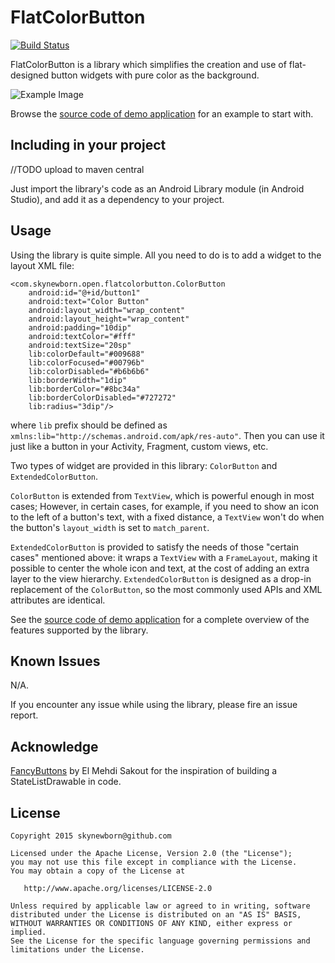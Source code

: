 FlatColorButton
==================
[![Build Status](https://travis-ci.org/skynewborn/FlatColorButton.svg?branch=master)](https://travis-ci.org/skynewborn/FlatColorButton)

FlatColorButton is a library which simplifies the creation and use of flat-designed button widgets with pure color as the background.

![Example Image][1]

Browse the [source code of demo application][2] for an example to start with.

Including in your project
-------------------------

//TODO upload to maven central
    
Just import the library's code as an Android Library module (in Android Studio), and add it as a dependency to your project.


Usage
-----

Using the library is quite simple. All you need to do is to add a widget to the layout XML file:

	<com.skynewborn.open.flatcolorbutton.ColorButton
		android:id="@+id/button1"
		android:text="Color Button"
		android:layout_width="wrap_content"
		android:layout_height="wrap_content"
		android:padding="10dip"
		android:textColor="#fff"
		android:textSize="20sp"
		lib:colorDefault="#009688"
		lib:colorFocused="#00796b"
		lib:colorDisabled="#b6b6b6"
		lib:borderWidth="1dip"
		lib:borderColor="#8bc34a"
		lib:borderColorDisabled="#727272"
		lib:radius="3dip"/>

where `lib` prefix should be defined as `xmlns:lib="http://schemas.android.com/apk/res-auto"`. Then you can use it just like a button in your Activity, Fragment, custom views, etc.

Two types of widget are provided in this library: `ColorButton` and `ExtendedColorButton`.

`ColorButton` is extended from `TextView`, which is powerful enough in most cases; However, in certain cases, for example, if you need to show an icon to the left of a button's text, with a fixed distance, a `TextView` won't do when the button's `layout_width` is set to `match_parent`.

`ExtendedColorButton` is provided to satisfy the needs of those "certain cases" mentioned above: it wraps a `TextView` with a `FrameLayout`, making it possible to center the whole icon and text, at the cost of adding an extra layer to the view hierarchy. `ExtendedColorButton` is designed as a drop-in replacement of the `ColorButton`, so the most commonly used APIs and XML attributes are identical.

See the [source code of demo application][2] for a complete overview of the features supported by the library.

Known Issues
------------

N/A.

If you encounter any issue while using the library, please fire an issue report.

Acknowledge
-----------
[FancyButtons][3] by El Mehdi Sakout for the inspiration of building a StateListDrawable in code.

License
-----------

    Copyright 2015 skynewborn@github.com

    Licensed under the Apache License, Version 2.0 (the "License");
    you may not use this file except in compliance with the License.
    You may obtain a copy of the License at

       http://www.apache.org/licenses/LICENSE-2.0

    Unless required by applicable law or agreed to in writing, software
    distributed under the License is distributed on an "AS IS" BASIS,
    WITHOUT WARRANTIES OR CONDITIONS OF ANY KIND, either express or implied.
    See the License for the specific language governing permissions and
    limitations under the License.




 [1]: https://raw.github.com/skynewborn/FlatColorButton/master/art/readme.png
 [2]: https://github.com/skynewborn/FlatColorButton/tree/master/demo
 [3]: https://github.com/medyo/fancybuttons

